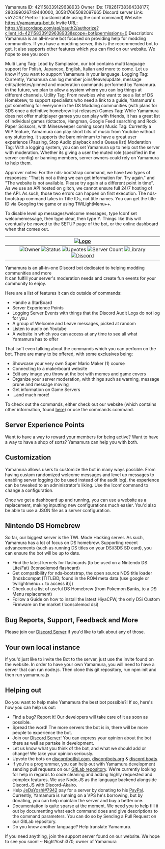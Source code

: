 Yamamura ID: 421158339129638933
Owner IDs: 178261738364338177, 280399026749440000, 305817665082097665
Discord server Link: vbYZCRZ
Prefix: ! (customizable using the conf command)
Website: https://yamamura-bot.tk
Invite URL: https://discordapp.com/api/oauth2/authorize?client_id=421158339129638933&scope=bot&permissions=0
Description: Yamamura is an all-in-one bot focused on providing help for modding communities. If you have a modding server, this is the recommended bot to get. It also supports other features which you can find on our website. We hope to see you soon

Multi Lang Tag: Lead by Samplasion, our bot contains multi language support for Polish, Japanese, English, Italian and more to come. Let us know if you want to support Yamamura in your language.
Logging Tag: Currently, Yamamura can log member joins/leave/update, message edits/deletes/pinned and moderation commands performed by Yamamura. In the future, we plan to allow a system where you can log things at different channels.
Utility Tag: From newbies who want to see a list of DS Homebrew, to support specialists who need a link to a guide, Yamamura's got something for everyone in the DS Modding communities (with plans for 3DS once a definitive homebrew list releases)
Games Tag: While Yamamura does not offer multiplayer games you can play with friends, it has a great list of individual games (tictactoe, Hangman, Google Feed searching and Rock Paper Scissors, with Minesweeper coming soon)
Music Tag: Currently a WIP feature, Yamamura can play short bits of music from Youtube without any stuttering. It supports the bare minimum to have a great user experience (Pausing, Stop Audio playback and a Queue list)
Moderation Tag: With a logging system, you can set Yamamura up to help out the server with moderation. Whether its giving a user the muted role (specified in the server config) or banning members, server owners could rely on Yamamura to help them.


Approver notes: For the nds-bootstrap command, we have two types of responses: "That is not a thing we can get information for. Try again." and "The website is not available. Please try again at a different point in time". As we use an API hosted on glitch, we cannot ensure full 24/7 hosting of the API. As such, those two errors can happen on first execution. The nds-bootstrap command takes in Title IDs, not title names. You can get the title ID via Googling the game or using TWiLightMenu++.

To disable level up messages/welcome messages, type !conf set welcomemessage, then type clear, then type Y. Things like this will eventually be moved to the SETUP page of the bot, or the online dashboard when that comes out.






|                                                                                                                                                                                                                                                                        [![Logo](https://yamamura-bot.tk/logo.png "Yamamura")](https://yamamura-bot.tk)                                                                                                                                                                                                                                                                                     |
|:------------------------------------------------------------------------------------------------------------------------------------------------------------------------------------------------------------------------------------------------------------------------------------------------------------------------------------------------------------------------------------------------------------------------------------------------------------------------------------------------------------------------------------------------------------------------------------------------------------------------------------------:|
|![Owner](https://discordbots.org/api/widget/owner/421158339129638933.svg "NightYoshi370 - Yamamura Owner") ![Status](https://discordbots.org/api/widget/status/421158339129638933.svg "Bot Status") ![Upvotes](https://discordbots.org/api/widget/upvotes/421158339129638933.svg "Bot Upvotes") ![Server Count](https://discordbots.org/api/widget/servers/421158339129638933.svg "The amount of servers the bot is in") ![Library](https://discordbots.org/api/widget/lib/421158339129638933.svg "The language the bot is coded in") [![Discord](https://img.shields.io/discord/484464227067887645.svg "Chat")](https://discord.gg/vbYZCRZ)|

Yamamura is an all-in-one Discord bot dedicated to helping modding communities and more     
It can fulfill your server's moderation needs and create fun events for your community to enjoy.

Here are a list of features it can do outside of commands:

- Handle a StarBoard
- Server Experience Points
- Logging Server Events with things that the Discord Audit Logs do not log for you
- A group of Welcome and Leave messages, picked at random
- Listen to audio on Youtube
- A website in which you can access at any time to see all what Yamamura has to offer

That isn't even talking about the commands which you can perform on the bot. There are many to be offered, with some exclusives being:

- Showcase your very own Super Mario Maker (1) course
- Connecting to a makerboard website
- Edit any image you throw at the bot with memes and game covers
- Organize your server moderation, with things such as warning, message prune and message moving
- Get information on Game Servers
- ...and much more!

To check out the commands, either check out our website (which contains other information, found [here](https://yamamura-bot.tk/)) or use the commands command.

## Server Experience Points

Want to have a way to reward your members for being active? Want to have a way to have a shop of sorts? Yamamura can help you with both.


## Customization

Yamamura allows users to customize the bot in many ways possible. From having custom randomized welcome messages and level up messages to enabling server logging (to be used instead of the audit log), the experience can be tweaked to an administrator's liking. Use the !conf command to change a configuration.

Once we get a dashboard up and running, you can use a website as a replacement, making inputting new configurations much easier. You'd also be able to use a JSON file as a server configuration.

## Nintendo DS Homebrew

So far, our biggest server is the TWL Mode Hacking server. As such, Yamamura has a lot of focus on DS homebrew. Supporting recent advancements (such as running DS titles on your DSi/3DS SD card), you can ensure the bot will be up to date.

- Find the latest kernels for flashcards (to be used on a Nintendo DS Lite/Fat) (!consolemod flashcard)
- Get compatibility for nds-bootstrap, the open source NDS title loader (!ndsbcompat [TITLEID, found in the ROM meta data (use google or twilightmenu++ to access it)])
- Check out a list of useful DS Homebrew (from Pokemon Banks, to a DSi Menu replacement)
- Follow a Guide on how to install the latest HiyaCFW, the only DSi Custom Firmware on the market (!consolemod dsi)



## Bug Reports, Support, Feedback and More

Please join our [Discord Server](https://discord.gg/vbYZCRZ) if you'd like to talk about any of those.

## Your own local instance

If you'd just like to invite the Bot to the server, just use the invite found on the website.
In order to have your own Yamamura, you will need to have a server that can run node.js. Then clone this git repository, run npm init and then run yamamura.js

## Helping out

Do you want to help make Yamamura the best bot possible?!
If so, here's how you can help us out:

- Find a bug? Report it! Our developers will take care of it as soon as possible.
- Spread the word! The more servers the bot is in, there will be more people to experience the bot.
- Join our [Discord Server](https://discord.gg/vbYZCRZ)! You can express your opinion about the bot there as well as partake in development.
- Let us know what you think of the bot, and what we should add or change! We take your opinion seriously.
- Upvote the bots on [discordbotlist.com](https://discordbotlist.com/bots/421158339129638933), [discordbots.org](https://discordbots.org/bot/421158339129638933) & [discord.boats](https://discord.boats/bot/421158339129638933).
- If you're a programmer, you can help out with Yamamura development sending pull requests on our [GitLab repository](https://gitlab.com/Samplasion/yamamura-discord-bot). We're currently looking for help in regards to code cleaning and adding highly requested and complex features. We use Node.JS as the language backend alongside Discord.JS with Discord-Akairo.
- Help [JeDaYoshi#7942](https://jedayoshi.com) pay for a server by donating to his [PayPal](https://paypal.me/Naydire). Currently, Yamamura is running on a VPS he's borrowing, but by donating, you can help maintain the server and buy a better one.
- Documentation is quite sparse at the moment. We need you to help fill it out by documenting what each command does and give descriptions to the command parameters. You can do so by Sending a Pull Request on our GitLab repository.
- Do you know another language? Help translate Yamamura.

If you need anything, join the support server found on our website. We hope to see you soon!
~ NightYoshi370, owner of Yamamura